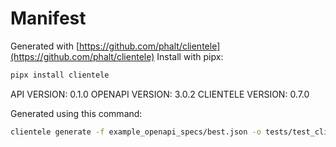 # Manifest

Generated with [https://github.com/phalt/clientele](https://github.com/phalt/clientele)
Install with pipx:

```sh
pipx install clientele
```

API VERSION: 0.1.0
OPENAPI VERSION: 3.0.2
CLIENTELE VERSION: 0.7.0

Generated using this command:

```sh
clientele generate -f example_openapi_specs/best.json -o tests/test_client/ 
```
